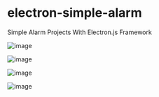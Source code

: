 # electron-simple-alarm
Simple Alarm Projects With Electron.js Framework



![image](https://user-images.githubusercontent.com/51326421/101073632-562b1380-35d2-11eb-95e6-d17ada5d32f5.png)



![image](https://user-images.githubusercontent.com/51326421/101074213-16b0f700-35d3-11eb-839c-5ebfbe3e1934.png)





![image](https://user-images.githubusercontent.com/51326421/101074547-75767080-35d3-11eb-9813-9af01a0808c0.png)





![image](https://user-images.githubusercontent.com/51326421/101074081-ecf7d000-35d2-11eb-9ddd-ec79d229eb75.png)


